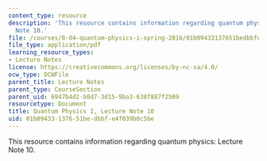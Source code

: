 ```yaml
---
content_type: resource
description: 'This resource contains information regarding quantum physics: Lecture
  Note 10.'
file: /courses/8-04-quantum-physics-i-spring-2016/01b09433137651bedbbfe4f039b0c5be_MIT8_04S16_LecNotes10.pdf
file_type: application/pdf
learning_resource_types:
- Lecture Notes
license: https://creativecommons.org/licenses/by-nc-sa/4.0/
ocw_type: OCWFile
parent_title: Lecture Notes
parent_type: CourseSection
parent_uid: 6947b4d2-b0d7-3d15-9ba3-638f887f2509
resourcetype: Document
title: Quantum Physics I, Lecture Note 10
uid: 01b09433-1376-51be-dbbf-e4f039b0c5be
---
```

This resource contains information regarding quantum physics: Lecture Note 10.